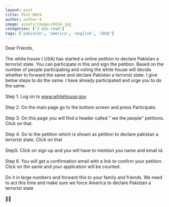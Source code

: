 ```yaml
---
layout: post
title: Post-0024
author: author-4
image: assets/images/0024.jpg
categories: ['2 min read']
tags: ['pakistan', 'america', 'english', '2016']
---
```

Dear Friends,  <br>
   <br>
 The white house ( USA) has started a online petition to declare Pakistan a terrorist state. You can participate in this and sign the petition. Based on the number of people participating and voting the white house will decide whether to forward the same and declare Pakistan a terrorist state. I give below steps to do the same. I have already participated and urge you to do the same.  <br>
   <br>
 Step 1. Log on to www.whitehouse.gov  <br>
   <br>
 Step 2. On the main page go to the bottom screen and press Participate.  <br>
   <br>
 Step 3. On this page you will find a header called " we the people" petitions. Click on that.  <br>
   <br>
 Step 4. Go to the petition which is shown as petition to declare pakistan a terrorist state. Click on that  <br>
   <br>
 Step5. Click on sign up and you will have to mention you name and email id.  <br>
   <br>
 Step 6. You will get a confirmation email with a link to confirm your petition. Click on the same and your application will be counted.  <br>
   <br>
 Do it in large numbers and forward this to your family and friends. We need to act this time and make sure we force America to declare Pakistan a terrorist state  <br>
   <br>
 🙏🏽